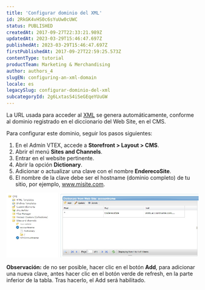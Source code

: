 ```yaml
---
title: 'Configurar dominio del XML'
id: 2RkGK4vHS0c6sYuUw0cUWC
status: PUBLISHED
createdAt: 2017-09-27T22:33:21.989Z
updatedAt: 2023-03-29T15:46:47.697Z
publishedAt: 2023-03-29T15:46:47.697Z
firstPublishedAt: 2017-09-27T22:59:25.573Z
contentType: tutorial
productTeam: Marketing & Merchandising
author: authors_4
slugEN: configuring-an-xml-domain
locale: es
legacySlug: configurar-dominio-del-xml
subcategoryId: 2g6LxtasS4iSeGEqeYUuGW
---
```


La URL usada para acceder al [XML](/es/tutorial/como-configurar-xml) se genera automáticamente, conforme al dominio registrado en el diccionario del Web Site, en el CMS.

Para configurar este dominio, seguir los pasos siguientes:

1. En el Admin VTEX, accede a **Storefront > Layout > CMS**.
2.  Abrir el menú **Sites and Channels**.
3.  Entrar en el website pertinente.
4.  Abrir la opción **Dictionary**.
5.  Adicionar o actualizar una clave con el nombre **EnderecoSite**.
6.  El nombre de la clave debe ser el hostname (dominio completo) de tu sitio, por ejemplo, www.misite.com.

![](https://raw.githubusercontent.com/vtexdocs/help-center-content/refs/heads/main/docs/es/tutorials/Storefront/Layout/configurar-dominio-del-xml_1.jpg)

__Observación:__ de no ser posible, hacer clic en el botón **Add**, para adicionar una nueva clave, antes hacer clic en el botón verde de refresh, en la parte inferior de la tabla. Tras hacerlo, el Add será habilitado.
